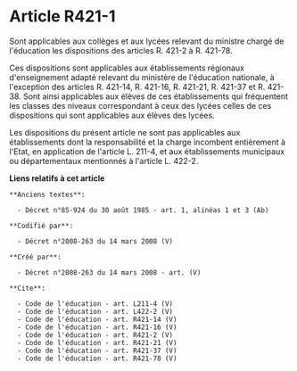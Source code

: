 # Article R421-1

Sont applicables aux collèges et aux lycées relevant du ministre chargé de l'éducation les dispositions des articles R.
421-2 
à R. 421-78. 

Ces dispositions sont applicables aux établissements régionaux d'enseignement adapté relevant du ministère de l'éducation
nationale, à l'exception des articles R. 421-14, R. 421-16, R. 421-21, R. 421-37 et R. 421-38. Sont ainsi applicables aux
élèves de ces établissements qui fréquentent les classes des niveaux correspondant à ceux des lycées celles de ces
dispositions qui sont applicables aux élèves des lycées. 

Les dispositions du présent article ne sont pas applicables aux établissements dont la responsabilité et la charge incombent
entièrement à l'Etat, en application de l'article L. 211-4, et aux établissements municipaux ou départementaux mentionnés à
l'article L. 422-2.

**Liens relatifs à cet article**

	**Anciens textes**:

	  - Décret n°85-924 du 30 août 1985 - art. 1, alinéas 1 et 3 (Ab)

	**Codifié par**:

	  - Décret n°2008-263 du 14 mars 2008 (V)

	**Créé par**:

	  - Décret n°2008-263 du 14 mars 2008 - art. (V)

	**Cite**:

	  - Code de l'éducation - art. L211-4 (V)
	  - Code de l'éducation - art. L422-2 (V)
	  - Code de l'éducation - art. R421-14 (V)
	  - Code de l'éducation - art. R421-16 (V)
	  - Code de l'éducation - art. R421-2 (V)
	  - Code de l'éducation - art. R421-21 (V)
	  - Code de l'éducation - art. R421-37 (V)
	  - Code de l'éducation - art. R421-78 (V)
